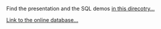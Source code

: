 Find the presentation and the SQL demos [in this direcotry...](https://github.com/Marchev-Science/summer-school-2021/tree/main/Sergey_Vichev)

[Link to the online database...](https://sqliteonline.com/#fiddle=2a274f431f1e435e4db0ccd1e0891834534a37dac6e557f40d1d4bed156556bb)

